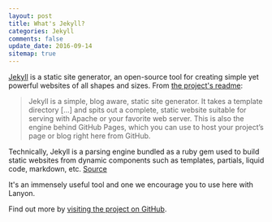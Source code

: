 ```yaml
---
layout: post
title: What's Jekyll?
categories: Jekyll
comments: false
update_date: 2016-09-14
sitemap: true
---
```


[Jekyll](http://jekyllrb.com) is a static site generator, an open-source tool for creating simple yet powerful websites of all shapes and sizes. From [the project's readme](https://github.com/mojombo/jekyll/blob/master/README.markdown):

  > Jekyll is a simple, blog aware, static site generator. It takes a template directory [...] and spits out a complete, static website suitable for serving with Apache or your favorite web server. This is also the engine behind GitHub Pages, which you can use to host your project’s page or blog right here from GitHub.

Technically, Jekyll is a parsing engine bundled as a ruby gem used to build static websites from dynamic components such as templates, partials, liquid code, markdown, etc. [Source](http://jekyllbootstrap.com/lessons/jekyll-introduction.html)

It's an immensely useful tool and one we encourage you to use here with Lanyon.

Find out more by [visiting the project on GitHub](https://github.com/mojombo/jekyll).

